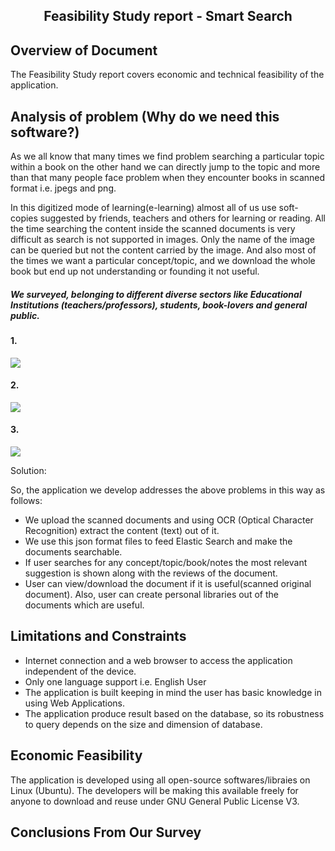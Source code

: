 
<div align=center>

<h2> Feasibility Study report - Smart Search  </h2>
</div>

## Overview of Document

The Feasibility Study report covers economic and technical feasibility of the application.


## Analysis of problem (Why do we need this software?)

As we all know that many times we find problem searching a particular topic within a book on the other hand we can directly jump to the topic and more than that many people face problem when they encounter books in scanned format i.e. jpegs and png.

In this digitized mode of learning(e-learning) almost all of us use soft-copies suggested by friends, teachers and others for learning or reading. All the time searching the content inside the scanned documents is very difficult as search is not supported in images. Only the name of the image can be queried but not the content carried by the image.
And also most of the times we want a particular concept/topic, and we download the whole book but end up not understanding or founding it not useful.

##### We surveyed, belonging to different diverse sectors like Educational Institutions (teachers/professors), students, book-lovers and general public.


#### 1.
![](https://cloud.githubusercontent.com/assets/16951071/18737515/fdb435b4-80af-11e6-8629-b1b9a5133df6.PNG)




#### 2.
![](https://cloud.githubusercontent.com/assets/16951071/18737516/fdb5baa6-80af-11e6-8ddd-2c50999e13b1.PNG)




#### 3.

![](https://cloud.githubusercontent.com/assets/16951071/18737517/fdb8ade2-80af-11e6-9ea3-ae85e40e9089.PNG)


Solution:

So, the application we develop addresses the above problems in this way as follows:
- We upload the scanned documents and using OCR (Optical Character Recognition) extract the content (text) out of it.
- We use this json format files to feed Elastic Search and make the documents searchable.
- If user searches for any concept/topic/book/notes the most relevant suggestion is shown along with the reviews of the document.
- User can view/download the document if it is useful(scanned original document).
Also, user can create personal libraries out of the documents which are useful.


## Limitations and Constraints

- Internet connection and a web browser to access the application independent of the device.
- Only one language support i.e. English User
- The application is built keeping in mind the user has basic knowledge in using Web Applications.
- The application produce result based on the database, so its robustness to query depends on the size and dimension of database.


## Economic Feasibility
The application is developed using all open-source softwares/libraies on Linux (Ubuntu). The developers will be making this available freely for anyone to download and reuse under GNU General Public License V3.


## Conclusions From Our Survey

